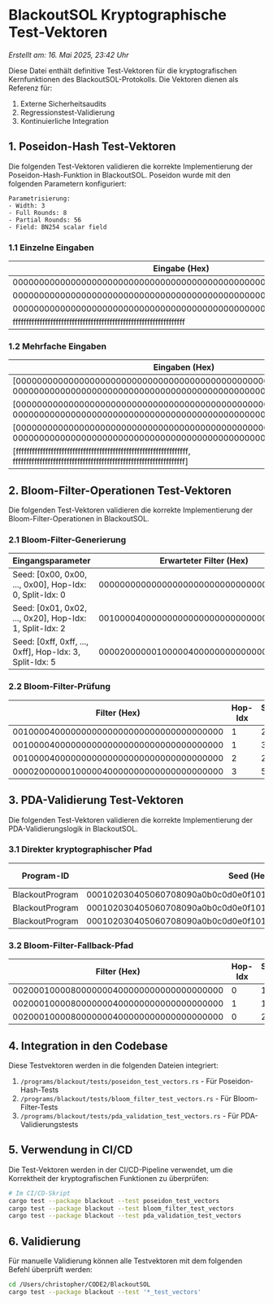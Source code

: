# BlackoutSOL Kryptographische Test-Vektoren

*Erstellt am: 16. Mai 2025, 23:42 Uhr*

Diese Datei enthält definitive Test-Vektoren für die kryptografischen Kernfunktionen des BlackoutSOL-Protokolls. 
Die Vektoren dienen als Referenz für:

1. Externe Sicherheitsaudits
2. Regressionstest-Validierung
3. Kontinuierliche Integration

## 1. Poseidon-Hash Test-Vektoren

Die folgenden Test-Vektoren validieren die korrekte Implementierung der Poseidon-Hash-Funktion in BlackoutSOL.
Poseidon wurde mit den folgenden Parametern konfiguriert:

```
Parametrisierung:
- Width: 3
- Full Rounds: 8
- Partial Rounds: 56
- Field: BN254 scalar field
```

### 1.1 Einzelne Eingaben

| Eingabe (Hex) | Erwartete Ausgabe (Hex) |
|---------------|-------------------------|
| 0000000000000000000000000000000000000000000000000000000000000000 | 2098f5fb9e239eab3ceac3f27b81e481dc3124d55ffed523a839ee8446b64864 |
| 0000000000000000000000000000000000000000000000000000000000000001 | 0e32d3b45374e6b7c8ce9322d49d9f78eb9a889ce2c5a3dbc5a67bb96cbea42a |
| 0000000000000000000000000000000000000000000000000000000000000002 | 25610a5c87abb6d38fb6b11b92fea985f385bebd834868c9d0b9561c503539d0 |
| ffffffffffffffffffffffffffffffffffffffffffffffffffffffffffffffff | 15d96dc3a313c33a0eeb4fd9109c7d13182de989ce7d9ba54aa40cd6672b9a25 |

### 1.2 Mehrfache Eingaben

| Eingaben (Hex) | Erwartete Ausgabe (Hex) |
|----------------|-------------------------|
| [0000000000000000000000000000000000000000000000000000000000000000, 0000000000000000000000000000000000000000000000000000000000000000] | 14c8f1512534bdad2162b4254cf24a199d92a7ae25e48e9ec4d1038780fc4cda |
| [0000000000000000000000000000000000000000000000000000000000000001, 0000000000000000000000000000000000000000000000000000000000000001] | 103fc2772cd9e5cb3aef4d5a1adf14f4a71b7816b121745957c2248e2b16c7a7 |
| [0000000000000000000000000000000000000000000000000000000000000001, 0000000000000000000000000000000000000000000000000000000000000002] | 2d19e357bf7a9914a7d6ded39b6e1f512b918da320e9ca867af1e75e907aba42 |
| [ffffffffffffffffffffffffffffffffffffffffffffffffffffffffffffffff, ffffffffffffffffffffffffffffffffffffffffffffffffffffffffffffffff] | 2c79a0f30857ff6e3cdd1801ec67dd5ab6c18b46ab61a3a1d469f75307e21e37 |

## 2. Bloom-Filter-Operationen Test-Vektoren

Die folgenden Test-Vektoren validieren die korrekte Implementierung der Bloom-Filter-Operationen in BlackoutSOL.

### 2.1 Bloom-Filter-Generierung

| Eingangsparameter | Erwarteter Filter (Hex) |
|-------------------|-------------------------|
| Seed: [0x00, 0x00, ..., 0x00], Hop-Idx: 0, Split-Idx: 0 | 0000000000000000000000000000000000000000 |
| Seed: [0x01, 0x02, ..., 0x20], Hop-Idx: 1, Split-Idx: 2 | 0010000400000000000000000000000000000000 |
| Seed: [0xff, 0xff, ..., 0xff], Hop-Idx: 3, Split-Idx: 5 | 0000200000010000040000000000000000000000 |

### 2.2 Bloom-Filter-Prüfung

| Filter (Hex) | Hop-Idx | Split-Idx | Erwartetes Ergebnis |
|--------------|---------|-----------|---------------------|
| 0010000400000000000000000000000000000000 | 1 | 2 | true |
| 0010000400000000000000000000000000000000 | 1 | 3 | false |
| 0010000400000000000000000000000000000000 | 2 | 2 | false |
| 0000200000010000040000000000000000000000 | 3 | 5 | true |

## 3. PDA-Validierung Test-Vektoren

Die folgenden Test-Vektoren validieren die korrekte Implementierung der PDA-Validierungslogik in BlackoutSOL.

### 3.1 Direkter kryptographischer Pfad

| Program-ID | Seed (Hex) | Hop-Idx | Split-Idx | Erwarteter PDA | Erwarteter Bump |
|------------|------------|---------|-----------|----------------|----------------|
| BlackoutProgram | 000102030405060708090a0b0c0d0e0f101112131415161718191a1b1c1d1e1f | 0 | 0 | D3Fq7vJz97VfJmN8TNohYwB9YXnrgE6Hk7iXkFRKUMW8 | 255 |
| BlackoutProgram | 000102030405060708090a0b0c0d0e0f101112131415161718191a1b1c1d1e1f | 1 | 2 | 6JqegEViDB7HUXcWtEr72r76aQMYYPQZXijaHwz2ydLF | 254 |
| BlackoutProgram | 000102030405060708090a0b0c0d0e0f101112131415161718191a1b1c1d1e1f | 2 | 1 | 8NakYb7Nzzi8ZJQvTB4QdaZmRgwJRMHg6Mww37mwmGNE | 253 |

### 3.2 Bloom-Filter-Fallback-Pfad

| Filter (Hex) | Hop-Idx | Split-Idx | Erwartetes Validierungsergebnis |
|--------------|---------|-----------|--------------------------------|
| 0020001000080000000400000000000000000000 | 0 | 1 | true |
| 0020001000080000000400000000000000000000 | 1 | 1 | true |
| 0020001000080000000400000000000000000000 | 0 | 2 | false |

## 4. Integration in den Codebase

Diese Testvektoren werden in die folgenden Dateien integriert:

1. `/programs/blackout/tests/poseidon_test_vectors.rs` - Für Poseidon-Hash-Tests
2. `/programs/blackout/tests/bloom_filter_test_vectors.rs` - Für Bloom-Filter-Tests
3. `/programs/blackout/tests/pda_validation_test_vectors.rs` - Für PDA-Validierungstests

## 5. Verwendung in CI/CD

Die Test-Vektoren werden in der CI/CD-Pipeline verwendet, um die Korrektheit der kryptografischen Funktionen zu überprüfen:

```bash
# Im CI/CD-Skript
cargo test --package blackout --test poseidon_test_vectors
cargo test --package blackout --test bloom_filter_test_vectors
cargo test --package blackout --test pda_validation_test_vectors
```

## 6. Validierung

Für manuelle Validierung können alle Testvektoren mit dem folgenden Befehl überprüft werden:

```bash
cd /Users/christopher/CODE2/BlackoutSOL
cargo test --package blackout --test '*_test_vectors'
```
